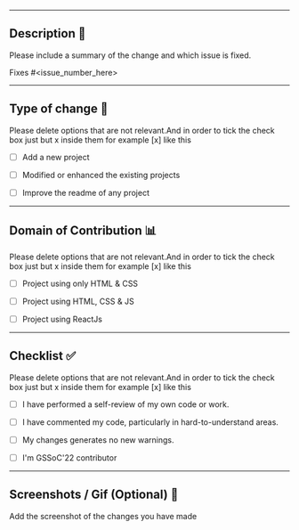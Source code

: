 <hr>

## Description 📜

Please include a summary of the change and which issue is fixed. 

Fixes #<issue_number_here>

<hr>

## Type of change 📝

Please delete options that are not relevant.And in order to tick the check box just but x inside them for example [x] like this

- [ ] Add a new project
- [ ] Modified or enhanced the existing projects
- [ ] Improve the readme of any project


<hr>

## Domain of Contribution 📊

Please delete options that are not relevant.And in order to tick the check box just but x inside them for example [x] like this

- [ ] Project using only HTML & CSS
- [ ] Project using HTML, CSS & JS
- [ ] Project using ReactJs


<hr>
 
## Checklist ✅

Please delete options that are not relevant.And in order to tick the check box just but x inside them for example [x] like this

- [ ] I have performed a self-review of my own code or work.
- [ ] I have commented my code, particularly in hard-to-understand areas.
- [ ] My changes generates no new warnings.
- [ ] I'm GSSoC'22 contributor


<hr>
 
## Screenshots / Gif (Optional) 📸

Add the screenshot of the changes you have made

